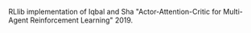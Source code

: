 RLlib implementation of Iqbal and Sha "Actor-Attention-Critic for Multi-Agent Reinforcement Learning" 2019.

